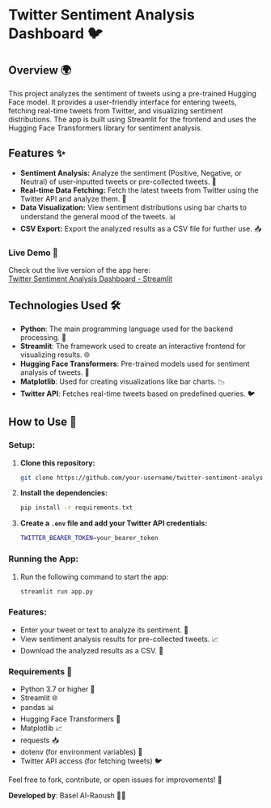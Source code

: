 # Twitter Sentiment Analysis Dashboard 🐦

## Overview 🌍
This project analyzes the sentiment of tweets using a pre-trained Hugging Face model. It provides a user-friendly interface for entering tweets, fetching real-time tweets from Twitter, and visualizing sentiment distributions. The app is built using Streamlit for the frontend and uses the Hugging Face Transformers library for sentiment analysis.

## Features ✨
- **Sentiment Analysis:** Analyze the sentiment (Positive, Negative, or Neutral) of user-inputted tweets or pre-collected tweets. 🧠
- **Real-time Data Fetching:** Fetch the latest tweets from Twitter using the Twitter API and analyze them. 🔄
- **Data Visualization:** View sentiment distributions using bar charts to understand the general mood of the tweets. 📊
- **CSV Export:** Export the analyzed results as a CSV file for further use. 📥

### Live Demo 🚀
Check out the live version of the app here:  
[Twitter Sentiment Analysis Dashboard - Streamlit](https://baselalraoush.streamlit.app/)


## Technologies Used 🛠️
- **Python**: The main programming language used for the backend processing. 🐍
- **Streamlit**: The framework used to create an interactive frontend for visualizing results. 🌐
- **Hugging Face Transformers**: Pre-trained models used for sentiment analysis of tweets. 🤗
- **Matplotlib**: Used for creating visualizations like bar charts. 📉
- **Twitter API**: Fetches real-time tweets based on predefined queries. 🐦

## How to Use 🚀

### Setup:
1. **Clone this repository:**
    ```bash
    git clone https://github.com/your-username/twitter-sentiment-analysis.git
    ```
2. **Install the dependencies:**
    ```bash
    pip install -r requirements.txt
    ```
3. **Create a `.env` file and add your Twitter API credentials:**
    ```bash
    TWITTER_BEARER_TOKEN=your_bearer_token
    ```

### Running the App:
1. Run the following command to start the app:
    ```bash
    streamlit run app.py
    ```

### Features:
- Enter your tweet or text to analyze its sentiment. 📝
- View sentiment analysis results for pre-collected tweets. 📈
- Download the analyzed results as a CSV. 💾

### Requirements 📜
- Python 3.7 or higher 🐍
- Streamlit 🌐
- pandas 📊
- Hugging Face Transformers 🤗
- Matplotlib 📈
- requests 📥
- dotenv (for environment variables) 🌳
- Twitter API access (for fetching tweets) 🐦

Feel free to fork, contribute, or open issues for improvements! 🔧

**Developed by**: Basel Al-Raoush 👨‍💻
